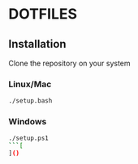 # DOTFILES

## Installation
Clone the repository on your system

### Linux/Mac
```bash
./setup.bash
```
### Windows
```bash
./setup.ps1
```[
]()
